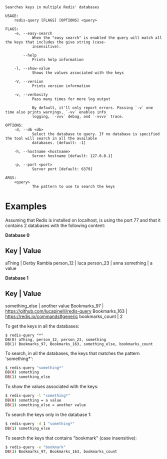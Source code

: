 

```
Searches keys in multiple Redis' databases

USAGE:
    redis-query [FLAGS] [OPTIONS] <query>

FLAGS:
    -e, --easy-search    
            When the "easy search" is enabled the query will match all the keys that includes the give string (case-
            insensitive).

        --help           
            Prints help information

    -l, --show-value     
            Shows the values associated with the keys

    -V, --version        
            Prints version information

    -v, --verbosity      
            Pass many times for more log output
            
            By default, it'll only report errors. Passing `-v` one time also prints warnings, `-vv` enables info
            logging, `-vvv` debug, and `-vvvv` trace.

OPTIONS:
    -d, --db <db>                
            Select the database to query. If no database is specified the tool will search in all the available
            databases. [default: -1]

    -h, --hostname <hostname>    
            Server hostname [default: 127.0.0.1]

    -p, --port <port>            
            Server port [default: 6379]

ARGS:
    <query>    
            The pattern to use to search the keys
```

# Examples

Assuming that Redis is installed on localhost, is using the port 77 and that it contains 2 databases with the following content:

**Database 0**

Key | Value
-----------
aThing | Derby Rambla
person_12 | luca
person_23 | anna
something | a value
 
**Database 1**

Key | Value
-----------
something_else | another value
Bookmarks_97 | https://github.com/lucapinelli/redis-query
Bookmarks_163 | https://redis.io/commands#generic 
bookmarks_count | 2

To get the keys in all the databases:

```
$ redis-query "*"
DB(0) aThing, person_12, person_23, something
DB(1) Bookmarks_97, Bookmarks_163, something_else, bookmarks_count
```

To search, in all the databases, the keys that matches the pattern 'something*':
 
```bash
$ redis-query "something*"
DB(0) something
DB(1) something_else
```

To show the values associated with the keys:

```bash
$ redis-query -l "something*"
DB(0) something = a value
DB(1) something_else = another value
```

To search the keys only in the database 1:

```bash
$ redis-query -d 1 "something*"
DB(1) something_else
```

To search the keys that contains "bookmark" (case insensitive):

```bash
$ redis-query -e "bookmark"
DB(1) Bookmarks_97, Bookmarks_163, bookmarks_count
```
